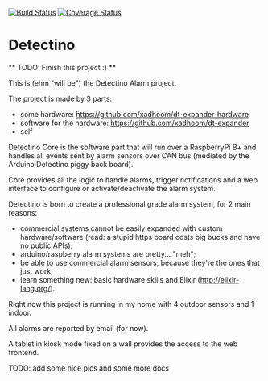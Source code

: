 [![Build Status](https://travis-ci.org/xadhoom/detectino-core.svg)](https://travis-ci.org/xadhoom/detectino-core) [![Coverage Status](https://coveralls.io/repos/github/xadhoom/detectino-core/badge.svg?branch=develop)](https://coveralls.io/github/xadhoom/detectino-core?branch=develop)

Detectino
=========

** TODO: Finish this project :) **

This is (ehm "will be") the Detectino Alarm project.

The project is made by 3 parts:

* some hardware: https://github.com/xadhoom/dt-expander-hardware
* software for the hardware: https://github.com/xadhoom/dt-expander
* self

Detectino Core is the software part that will run over a RaspberryPi B+
and handles all events sent by alarm sensors over CAN bus (mediated
by the Arduino Detectino piggy back board).

Core provides all the logic to handle alarms, trigger notifications
and a web interface to configure or activate/deactivate the alarm system.

Detectino is born to create a professional grade alarm system, for 2 main reasons:

* commercial systems cannot be easily expanded with custom hardware/software
  (read: a stupid https board costs big bucks and have no public APIs);
* arduino/raspberry alarm systems are pretty... "meh";
* be able to use commercial alarm sensors, because they're the ones that just work;
* learn something new: basic hardware skills and Elixir (http://elixir-lang.org/).

Right now this project is running in my home with 4 outdoor sensors and 1 indoor.

All alarms are reported by email (for now).

A tablet in kiosk mode fixed on a wall provides the access to the web frontend.

TODO: add some nice pics and some more docs

